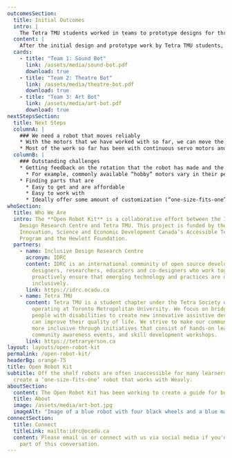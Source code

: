 ```yaml
---
outcomesSection:
  title: Initial Outcomes
  intro: |
    The Tetra TMU students worked in teams to prototype designs for three robots: a Sound Bot, a Theatre Bot, and an Art Bot.
  content: |
    After the initial design and prototype work by Tetra TMU students, the IDRC team continued to iterate on the Tetra TMU Art Bot, focusing on a dual motor design. During these iterations, two microcontroller platforms, multiple DC motors and multiple chassis were tested.
  cards:
    - title: "Team 1: Sound Bot"
      link: /assets/media/sound-bot.pdf
      download: true
    - title: "Team 2: Theatre Bot"
      link: /assets/media/theatre-bot.pdf
      download: true
    - title: "Team 3: Art Bot"
      link: /assets/media/art-bot.pdf
      download: true
nextStepsSection:
  title: Next Steps
  columnA: |
    ### We need a robot that moves reliably
    * With the motors that we have worked with so far, we can move the robot in the general direction that we want, but it isn’t exact enough and currently causes too much confusion for students
    * Most of the work so far has been with continuous servo motors and DC motors; we’ve started some exploration of stepper motors, but more work is needed here to understand the feasibility of using stepper motors
  columnB: |
    ### Outstanding challenges
    * Getting feedback on the rotation that the robot has made and the distance that it has moved so that we can move precisely
      * For example, commonly available “hobby” motors vary in their performance from motor instance to motor instance, and such variation must be managed if these parts are to be used
    * Finding parts that are
      * Easy to get and are affordable
      * Easy to work with
      * Ideally offer some amount of customization (“one-size-fits-one”)
whoSection:
  title: Who We Are
  intro: The **Open Robot Kit** is a collaborative effort between the Inclusive
    Design Research Centre and Tetra TMU. This project is funded by the
    Innovation, Science and Economic Development Canada’s Accessible Technology
    Program and the Hewlett Foundation.
  partners:
    - name: Inclusive Design Research Centre
      acronym: IDRC
      content: IDRC is an international community of open source developers,
        designers, researchers, educators and co-designers who work together to
        proactively ensure that emerging technology and practices are designed
        inclusively.
      link: https://idrc.ocadu.ca
    - name: Tetra TMU
      content: Tetra TMU is a student chapter under the Tetra Society of North America
        operating at Toronto Metropolitan University. We focus on bridging students and
        people with disabilities to create new innovative assistive devices that
        can improve their quality of life. We strive to make our communities
        more inclusive through initiatives that consist of hands-on learning,
        community awareness events, and skill development workshops.
      link: https://tetraryerson.ca
layout: layouts/open-robot-kit
permalink: /open-robot-kit/
headerBg: orange-75
title: Open Robot Kit
subtitle: Off the shelf robots are often inaccessible for many learners. The Open Robot Kit seeks to enable educators to easily
  create a ‘one-size-fits-one’ robot that works with Weavly.
aboutSection:
  content: The Open Robot Kit has been working to create a guide for building a robot that can be used with Weavly, moving under the control of the program in Weavly and in synch with the character on the Weavly display. The robot will incorporate components that are affordable and easy to acquire, and can be built without extensive specialist knowledge or skills; for example, using just a screwdriver instead of soldering. 
  title: About
  image: /assets/media/art-bot.jpg
  imageAlt: "Image of a blue robot with four black wheels and a blue marker mounted on the front of the chassis. Next to it, a black laptop computer on an orange desk is running Weavly in a web browser."
connectSection:
  title: Connect
  titleLink: mailto:idrc@ocadu.ca
  content: Please email us or connect with us via social media if you'd like to be
    part of this conversation.
---
```


